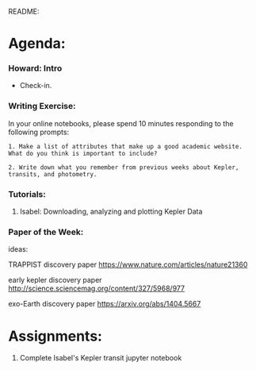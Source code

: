 README:
# Agenda:

### Howard: Intro
- Check-in. 

### Writing Exercise: 
In your online notebooks, please spend 10 minutes responding to the following prompts:

    1. Make a list of attributes that make up a good academic website. What do you think is important to include? 
    
    2. Write down what you remember from previous weeks about Kepler, transits, and photometry.
    
### Tutorials:
1. Isabel: Downloading, analyzing and plotting Kepler Data

### Paper of the Week:
ideas: 

TRAPPIST discovery paper https://www.nature.com/articles/nature21360

early kepler discovery paper http://science.sciencemag.org/content/327/5968/977

exo-Earth discovery paper https://arxiv.org/abs/1404.5667

 
# Assignments:

1. Complete Isabel's Kepler transit jupyter notebook

